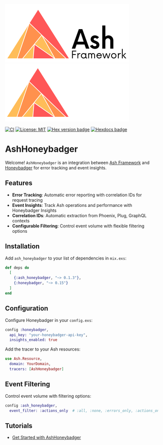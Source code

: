 ![Logo](https://github.com/ash-project/ash/blob/main/logos/cropped-for-header-black-text.png?raw=true#gh-light-mode-only)
![Logo](https://github.com/ash-project/ash/blob/main/logos/cropped-for-header-white-text.png?raw=true#gh-dark-mode-only)

[![CI](https://github.com/ash-project/ash_honeybadger/actions/workflows/elixir.yml/badge.svg)](https://github.com/ash-project/ash_honeybadger/actions/workflows/elixir.yml)
[![License: MIT](https://img.shields.io/badge/License-MIT-yellow.svg)](https://opensource.org/licenses/MIT)
[![Hex version badge](https://img.shields.io/hexpm/v/ash_honeybadger.svg)](https://hex.pm/packages/ash_honeybadger)
[![Hexdocs badge](https://img.shields.io/badge/docs-hexdocs-purple)](https://hexdocs.pm/ash_honeybadger)

# AshHoneybadger

Welcome! `AshHoneybadger` is an integration between [Ash Framework](https://hexdocs.pm/ash) and [Honeybadger](https://www.honeybadger.io) for error tracking and event insights.

## Features

- **Error Tracking**: Automatic error reporting with correlation IDs for request tracing
- **Event Insights**: Track Ash operations and performance with Honeybadger Insights  
- **Correlation IDs**: Automatic extraction from Phoenix, Plug, GraphQL contexts
- **Configurable Filtering**: Control event volume with flexible filtering options

## Installation

Add `ash_honeybadger` to your list of dependencies in `mix.exs`:

```elixir
def deps do
  [
    {:ash_honeybadger, "~> 0.1.3"},
    {:honeybadger, "~> 0.15"}
  ]
end
```

## Configuration

Configure Honeybadger in your `config.exs`:

```elixir
config :honeybadger,
  api_key: "your-honeybadger-api-key",
  insights_enabled: true
```

Add the tracer to your Ash resources:

```elixir
use Ash.Resource,
  domain: YourDomain,
  tracers: [AshHoneybadger]
```

## Event Filtering

Control event volume with filtering options:

```elixir
config :ash_honeybadger,
  event_filter: :actions_only  # :all, :none, :errors_only, :actions_only
```

## Tutorials

- [Get Started with AshHoneybadger](documentation/tutorials/getting-started-with-ash-honeybadger.md)
